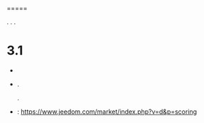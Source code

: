  
=====

.
.
.

3.1 
===

-   
    
-   . 
    
    
    .

-    :
    <https://www.jeedom.com/market/index.php?v=d&p=scoring>


